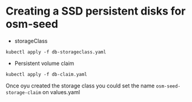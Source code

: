 # Creating a SSD persistent disks for osm-seed

- storageClass

`kubectl apply -f db-storageclass.yaml`

- Persistent volume claim

`kubectl apply -f db-claim.yaml`


Once oyu created the storage class you could set the name  `osm-seed-storage-claim` on values.yaml

